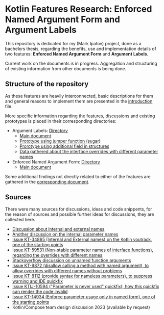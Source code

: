 # Kotlin Features Research: Enforced Named Argument Form and Argument Labels

This repository is dedicated for my (Mark Ipatov) project, done as a bachelors thesis, regarding the benefits, use and implementation details of two features: **Enforced Named Argument Form** and **Argument Labels**.

Current work on the documents is in progress. Aggregation and structuring of existing information from other documents is being done.

## Structure of the repository

As these features are heavily interconnected, basic descriptions for them and general reasons to implement them are presented in the [introduction](introduction.md) file.

More specific information regarding the features, discussions and existing prototypes is placed in their corresponding directories:

* Argument Labels: [Directory](ArgumentLabels/)
    * [Main document](ArgumentLabels/main.md)
    * [Prototype using jumper function (sugar)](https://github.com/MarkTheHopeful/kotlin/tree/argument-label-proto)
    * [Prorotype using additional field in structures](https://github.com/MarkTheHopeful/kotlin/tree/argument-label-proto-2)
    * [Data gathered about the interface overrides with different parameter names](argument-names-override.md)
* Enforced Named Argument Form: [Directory](EnforcedNamedForm/)
    * [Main document](EnforcedNamedForm/main.md)

Some additional findings not directly related to either of the features are gathered in the [corresponding document](additional-findings.md).

## Sources
There were many sources for discussions, ideas and code snippents, for the reason of sources and possible further ideas for discussions, they are collected here.

* [Discussion about internal and external names](https://discuss.kotlinlang.org/t/kotlin-internal-and-external-parameter-name-propose/7906)
* [Another discussion on the internal parameter names](https://discuss.kotlinlang.org/t/internal-function-parameter-name/17634)
* [Issue KT-34895 (Internal and External names) on the Kotlin youtrack, one of the starting points](https://youtrack.jetbrains.com/issue/KT-34895/Internal-and-external-name-for-a-parameter-aka-Argument-Label)
* [Issue KT-59531 (Non-stable parameter names of interface functions), regarding the overrides with different names](https://youtrack.jetbrains.com/issue/KT-59531/Add-a-way-to-make-parameter-names-of-interface-functions-non-stable)
* [Stackoverflow discussion on unnamed function arguments](https://stackoverflow.com/questions/50672203/kotlin-explicitly-unnamed-function-arguments)
* [Issue KT-9872 (disallow calling a method with named argument), to allow overrides with different names without problems](https://youtrack.jetbrains.com/issue/KT-9872/Disallow-calling-a-method-with-named-argument)
* [Issue KT-8112 (provide syntax for nameless parameters), to suppress warning and IDE quickfix](https://youtrack.jetbrains.com/issue/KT-8112/Provide-syntax-for-nameless-parameters)
* [Issue KTIJ-10594 ("Parameter is never used" quickfix), how this quickfix can render the code invalid](https://youtrack.jetbrains.com/issue/KTIJ-10594)
* [Issue KT-14934 (Enforce parameter usage only in named form), one of the starting points](https://youtrack.jetbrains.com/issue/KT-14934/Enforce-parameter-usage-only-in-named-form)
* Kotlin/Compose team design discussion 2023 (available by request)
